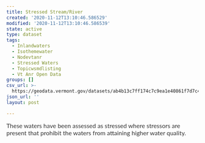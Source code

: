 ```yaml
---
title: Stressed Stream/River
created: '2020-11-12T13:10:46.586529'
modified: '2020-11-12T13:10:46.586539'
state: active
type: dataset
tags:
  - Inlandwaters
  - Isothemewater
  - Nodevtanr
  - Stressed Waters
  - Topicwsmdlisting
  - Vt Anr Open Data
groups: []
csv_url: >-
  https://geodata.vermont.gov/datasets/ab4b13c7ff174c7c9ea1e40861f7d7c4_189.csv?outSR=%7B%22latestWkid%22%3A32145%2C%22wkid%22%3A32145%7D
json_url: ''
layout: post

---
```

<div style='text-align:Left;'><p><span style='color: rgb(51, 51, 51); font-family: Lato, Verdana, Tahoma, &quot;DejaVu Sans&quot;, sans-serif; font-size: 16px;'>These waters have been assessed as stressed where stressors are present that prohibit the waters from attaining higher water quality.</span><br /></p></div>
